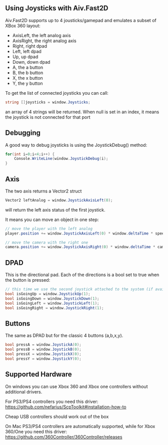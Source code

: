 Using Joysticks with Aiv.Fast2D
-------------------------------

Aiv.Fast2D supports up to 4 jousticks/gamepad and emulates a subset of XBox 360 layout:

* AxisLeft, the left analog axis
* AxisRight, the right analog axis
* Right, right dpad
* Left, left dpad
* Up, up dpad
* Down, down dpad
* A, the a button
* B, the b button
* X, the x button
* Y, the y button


To get the list of connected joysticks you can call:

```cs
string []joysticks = window.Joysticks;
```

an array of 4 strings will be returned. When null is set in an index, it means the joystick is not connected for that port

Debugging
---------

A good way to debug joysticks is using the JoystickDebug() method:

```cs
for(int i=0;i<4;i++) {
    Console.WriteLine(window.JoystickDebug(i);
}
```

Axis
----

The two axis returns a Vector2 struct

```cs
Vector2 leftAnalog = window.JoystickAxisLeft(0);
```

will return the left axis status of the first joystick.

It means you can move an object in one step:

```cs
// move the player with the left analog
player.position += window.JoystickAxisLeft(0) * window.deltaTime * speed;

// move the camera with the right one
camera.position += window.JoystickAxisRight(0) * window.deltaTime * cameraSpeed;
```

DPAD
----

This is the directional pad. Each of the directions is a bool set to true when the button is pressed:

```cs
// this time we use the second joystick attached to the system (if available)
bool isGoingUp = window.JoystickUp(1);
bool isGoingDown = window.JoystickDown(1);
bool isGoingLeft = window.JoystickLeft(1);
bool isGoingRight = window.JoystickRight(1);
```

Buttons
-------

The same as DPAD but for the classic 4 buttons (a,b,x,y).

```cs
bool pressA = window.JoystickA(0);
bool pressB = window.JoystickB(0);
bool pressX = window.JoystickX(0);
bool pressY = window.JoystickY(0);
```

Supported Hardware
------------------

On windows you can use Xbox 360 and Xbox one controllers without additional drivers.

For PS3/PS4 controllers you need this driver: https://github.com/nefarius/ScpToolkit#installation-how-to

Cheap USB controllers should work out of the box

On Mac PS3/PS4 controllers are automatically supported, while for Xbox 360/One you need this driver: https://github.com/360Controller/360Controller/releases
